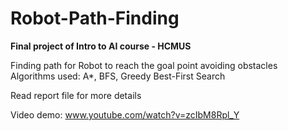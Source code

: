 # Robot-Path-Finding
**Final project of Intro to AI course - HCMUS**

Finding path for Robot to reach the goal point avoiding obstacles \
Algorithms used: A*, BFS, Greedy Best-First Search

Read report file for more details

Video demo: www.youtube.com/watch?v=zcIbM8Rpl_Y
